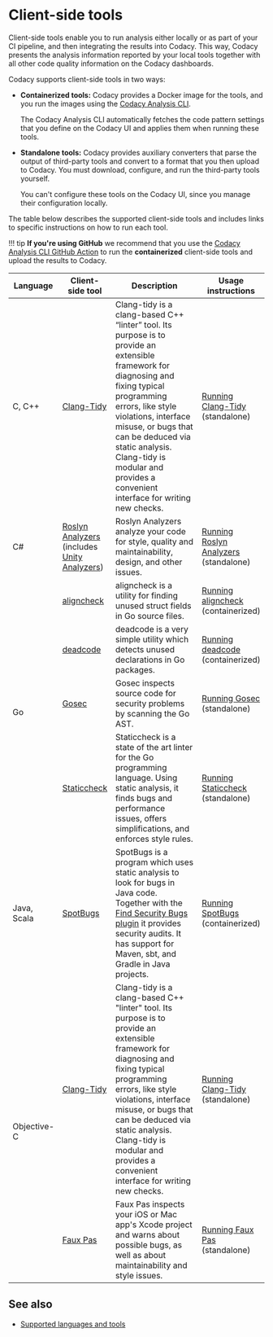 # Client-side tools

Client-side tools enable you to run analysis either locally or as part of your CI pipeline, and then integrating the results into Codacy. This way, Codacy presents the analysis information reported by your local tools together with all other code quality information on the Codacy dashboards.

Codacy supports client-side tools in two ways:

-   **Containerized tools:** Codacy provides a Docker image for the tools, and you run the images using the [Codacy Analysis CLI](running-local-analysis.md).

    The Codacy Analysis CLI automatically fetches the code pattern settings that you define on the Codacy UI and applies them when running these tools.

-   **Standalone tools:** Codacy provides auxiliary converters that parse the output of third-party tools and convert to a format that you then upload to Codacy. You must download, configure, and run the third-party tools yourself.

    You can't configure these tools on the Codacy UI, since you manage their configuration locally.

The table below describes the supported client-side tools and includes links to specific instructions on how to run each tool.

!!! tip
    **If you're using GitHub** <span class="skip-vale">we</span> recommend that you use the [Codacy Analysis CLI GitHub Action](https://github.com/codacy/codacy-analysis-cli-action#integration-with-codacy-for-client-side-tools) to run the **containerized** client-side tools and upload the results to Codacy.

<!--NOTE
    When adding a new supported tool, make sure that you update the following pages:

    docs/getting-started/supported-languages-and-tools.md
    docs/related-tools/codacy-plugin-tools.md
    docs/related-tools/local-analysis/client-side-tools.md (if the tool runs client-side)
    docs/repositories/security-monitor.md (if the tool reports security issues)
    docs/repositories-configure/configuring-code-patterns.md (supported configuration files table, or list of tools that don't support configuration files)
    docs/repositories-configure/codacy-configuration-file.md (list of tool short names to use on the Codacy configuration file)
-->

<table>
<colgroup>
<col/>
<col/>
<col style="width: 45%" />
<col/>
</colgroup>
<thead>
    <tr>
        <th>Language</th>
        <th>Client-side tool</th>
        <th>Description</th>
        <th>Usage instructions</th>
    </tr>
</thead>
<tbody>
    <tr>
        <td>C, C++</td>
        <td><a href="https://clang.llvm.org/extra/clang-tidy/">Clang-Tidy</a></td>
        <td>Clang-tidy is a clang-based C++ “linter” tool. Its purpose is to provide an extensible framework for diagnosing and fixing typical programming errors, like style violations, interface misuse, or bugs that can be deduced via static analysis. Clang-tidy is modular and provides a convenient interface for writing new checks.</td>
        <td><a href="https://github.com/codacy/codacy-clang-tidy#usage">Running Clang-Tidy</a> (standalone)</td>
    </tr>
    <tr>
        <td>C#</td>
        <td><a href="https://github.com/dotnet/roslyn-analyzers">Roslyn Analyzers</a> (includes <a href="https://github.com/microsoft/Microsoft.Unity.Analyzers">Unity Analyzers</a>)</td>
        <td>Roslyn Analyzers analyze your code for style, quality and maintainability, design, and other issues.</td>
        <td><a href="https://github.com/codacy/codacy-roslyn#usage">Running Roslyn Analyzers</a> (standalone)</td>
    </tr>
    <tr>
        <td rowspan="4">Go</td>
        <td><a href="https://gitlab.com/opennota/check">aligncheck</a></td>
        <td>aligncheck is a utility for finding unused struct fields in Go source files.</td>
        <td><a href="../running-aligncheck/">Running aligncheck</a> (containerized)</td>
    </tr>
    <tr>
        <td><a href="https://github.com/tsenart/deadcode">deadcode</a></td>
        <td>deadcode is a <span class="skip-vale">very simple</span> utility which detects unused declarations in Go packages.</td>
        <td><a href="../running-deadcode/">Running deadcode</a> (containerized)</td>
    </tr>
    <tr>
        <td><a href="https://github.com/securego/gosec">Gosec</a></td>
        <td>Gosec inspects source code for security problems by scanning the Go AST.</td>
        <td><a href="https://github.com/codacy/codacy-gosec#usage">Running Gosec</a> (standalone)</td>
    </tr>
    <tr>
        <td><a href="https://staticcheck.io/">Staticcheck</a></td>
        <td>Staticcheck is a state of the art linter for the Go programming language. Using static analysis, it finds bugs and performance issues, offers simplifications, and enforces style rules.</td>
        <td><a href="https://github.com/codacy/codacy-staticcheck#usage">Running Staticcheck</a> (standalone)</td>
    </tr>
    <tr>
        <td>Java, Scala</td>
        <td><a href="https://spotbugs.github.io/">SpotBugs</a></td>
        <td>SpotBugs is a program which uses static analysis to look for bugs in Java code. Together with the <a href="http://find-sec-bugs.github.io/">Find Security Bugs plugin</a> it provides security audits. It has support for Maven, sbt, and Gradle in Java projects.</td>
        <td><a href="../running-spotbugs/">Running SpotBugs</a> (containerized)</td>
    </tr>
    <tr>
        <td rowspan="2">Objective-C</td>
        <td><a href="https://clang.llvm.org/extra/clang-tidy/">Clang-Tidy</a></td>
        <td>Clang-tidy is a clang-based C++ "linter" tool. Its purpose is to provide an extensible framework for diagnosing and fixing typical programming errors, like style violations, interface misuse, or bugs that can be deduced via static analysis. Clang-tidy is modular and provides a convenient interface for writing new checks.</td>
        <td><a href="https://github.com/codacy/codacy-clang-tidy#usage">Running Clang-Tidy</a> (standalone)</td>
    </tr>
    <tr>
        <td><a href="http://fauxpasapp.com/">Faux Pas</a></td>
        <td>Faux Pas inspects your iOS or Mac app's Xcode project and warns about possible bugs, as well as about maintainability and style issues.</td>
        <td><a href="https://github.com/codacy/codacy-faux-pas#usage">Running Faux Pas</a> (standalone)</td>
    </tr>
</table>

## See also

-   [Supported languages and tools](../../getting-started/supported-languages-and-tools.md)

